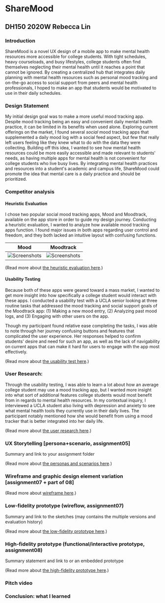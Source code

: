 # ShareMood
## DH150 2020W Rebecca Lin

### Introduction
ShareMood is a novel UX design of a mobile app to make mental health resources more accessible for college students. With tight schedules, heavy courseloads, and busy lifestyles, college students often find themselves neglecting their mental health until it reaches a point that cannot be ignored. By creating a centralized hub that integrates daily planning with mental health resources such as personal mood tracking and on-the-go access to social support from peers and mental health professionals, I hoped to make an app that students would be motivated to use in their daily schedules.

### Design Statement
My initial design goal was to make a more useful mood tracking app. Despite mood tracking being an easy and convenient daily mental health practice, it can be limited in its benefits when used alone. Exploring current offerings on the market, I found several _social_ mood tracking apps that supplemented a daily mood log with a social feed aspect, but few that really left users feeling like they knew what to do with the data they were collecting. Building off this idea, I wanted to see how mental health resources could be more easily accessible and made relevant to students' needs, as having multiple apps for mental health is not convenient for college students who live busy lives. By integrating mental health practices and resources into a student's academic and campus life, ShareMood could promote the idea that mental care is a daily practice and should be prioritized.

### Competitor analysis
#### Heuristic Evaluation
I chose two popular social mood tracking apps, Mood and Moodtrack, available on the app store in order to guide my design journey. Conducting a heuristic evaluation, I wanted to analyze how available mood tracking apps function. I found major issues in both apps regarding user control and freedom, and they both lacked an intuitive layout with confusing functions.

| Mood | Moodtrack |
| ------- | ------- |
| ![Screenshots](https://i.ibb.co/zJvKv5M/2-A93-DD90-5-C4-B-45-E8-A7-B5-A51591-FB1-CD9.jpg) | ![Screenshots](https://i.ibb.co/n1B1R1y/DD1-B5-D01-0-E7-E-4-DA3-9-CFA-9-C1-D90-CA6-D65.jpg)|

(Read more about [the heuristic evaluation here](https://rlin824.github.io/DH150/assignment01/).)

#### Usability Testing
Because both of these apps were geared toward a mass market, I wanted to get more insight into how specifically a college student would interact with these apps. I conducted a usability test with a UCLA senior looking at three routine tasks that addressed the mood tracking and social support goals of the Moodtrack app: (1) Making a new mood entry, (2) Analyzing past mood logs, and (3) Engaging with other users on the app.

Though my participant found relative ease completing the tasks, I was able to note through her journey confusing buttons and features that complicated the user experience. Her responses helped to confirm students' desire and need for such an app, as well as the lack of navigability on current apps that can make it hard for users to engage with the app most effectively. 

(Read more about [the usability test here](https://rlin824.github.io/DH150/assignment02/).)

### User Research:
Through the usability testing, I was able to learn a lot about how an average college student may use a mood tracking app, but I wanted more insight into what sort of additional features college students would most benefit from in regards to mental health resources. In my contextual inquiry, I interviewed a UCLA student also living with depression and anxiety to see what mental health tools they currently use in their daily lives. The participant notably mentioned how she would benefit from using a mood tracker that is better integrated into her daily life. 

(Read more about [the user research here](https://rlin824.github.io/DH150/assignment04/).)

### UX Storytelling [persona+scenario, assignment05]
Summary and link to your assignment folder

(Read more about [the personas and scenarios here](https://docs.google.com/presentation/d/1ScHtMN3vuFpFx_y3vPPDzMlzgD3jUa7kmKOPThWwCD0/edit?usp=sharing).)

### Wireframe and graphic design element variation [assignment07 + part of 08]

(Read more about [wireframe here](https://rlin824.github.io/DH150/assignment07/).)

### Low-fidelity prototype (wireflow, assignment07)
Summary and link to the sketches (may contains the multiple versions and evaluation history)

(Read more about [the low-fidelity prototype here](https://rlin824.github.io/DH150/assignment07/).)

### High-fidelity prototype (functional/interactive prototype, assignment08)
Summary statement and link to or an embedded prototype

(Read more about [the high-fidelity prototype here](https://rlin824.github.io/DH150/assignment08/).)

### Pitch video 

### Conclusion: what I learned

